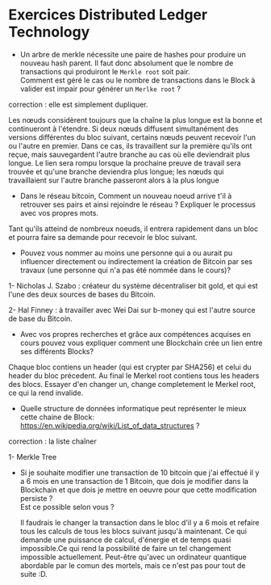 # Exercices Distributed Ledger Technology

- Un arbre de merkle nécessite une paire de hashes pour produire un nouveau hash parent. Il faut donc absolument que le nombre de transactions qui produiront le `Merkle root` soit pair.  
  Comment est géré le cas ou le nombre de transactions dans le Block à valider est impair pour générer un `Merlke root` ?

correction : elle est simplement dupliquer.

Les nœuds considèrent toujours que la chaîne la plus longue est la bonne et continueront à l'étendre. Si deux nœuds diffusent simultanément des versions différentes du bloc suivant, certains nœuds peuvent recevoir l'un ou l'autre en premier. Dans ce cas, ils travaillent sur la première qu'ils ont reçue, mais sauvegardent l'autre branche au cas où elle deviendrait plus longue. Le lien sera rompu lorsque la prochaine preuve de travail sera trouvée et qu'une branche deviendra plus longue; les nœuds qui travaillaient sur l'autre branche passeront alors à la plus longue

- Dans le réseau bitcoin, Comment un nouveau noeud arrive t'il à retrouver ses pairs et ainsi rejoindre le réseau ?
  Expliquer le processus avec vos propres mots.

Tant qu'ils atteind de nombreux noeuds, il entrera rapidement dans un bloc et pourra faire sa demande pour recevoir le bloc suivant.

- Pouvez vous nommer au moins une personne qui a ou aurait pu influencer directement ou indirectement la création de Bitcoin par ses travaux (une personne qui n'a pas été nommée dans le cours)?

 1- Nicholas J. Szabo : créateur du système décentraliser bit gold, et qui est l'une des deux sources de bases du Bitcoin.

 2- Hal Finney : à travailler avec Wei Dai sur b-money qui est l'autre source de base du Bitcoin.

- Avec vos propres recherches et grâce aux compétences acquises en cours pouvez vous expliquer comment une Blockchain crée un lien entre ses différents Blocks?

Chaque bloc contiens un header (qui est crypter par SHA256) et celui du header du bloc précedent. Au final le Merkel root contiens tous les headers des blocs. Essayer d'en changer un, change completement le Merkel root, ce qui la rend invalide.

- Quelle structure de données informatique peut représenter le mieux cette chaine de Block: https://en.wikipedia.org/wiki/List_of_data_structures ?

correction : la liste chaîner

1- Merkle Tree

- Si je souhaite modifier une transaction de 10 bitcoin que j'ai effectué il y a 6 mois en une transaction de 1 Bitcoin, que dois je modifier dans la Blockchain et que dois je mettre en oeuvre pour que cette modification persiste ?  
  Est ce possible selon vous ?

  Il faudrais le changer la transaction dans le bloc d'il y a 6 mois et refaire tous les calculs de tous les blocs suivant jusqu'à maintenant. Ce qui demande une puissance de calcul, d'énergie et de temps quasi impossible.Ce qui rend la possibilité de faire un tel changement impossible actuellement. Peut-être qu'avec un ordinateur quantique abordable par le comun des mortels, mais ce n'est pas pour tout de suite :D.
